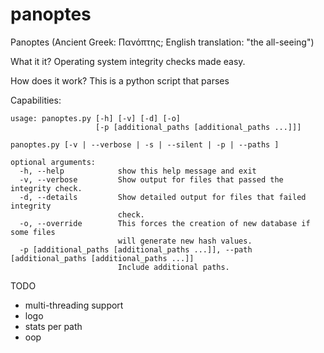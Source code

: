 panoptes
========

Panoptes (Ancient Greek: Πανόπτης; English translation: "the all-seeing")

What it it?
Operating system integrity checks made easy.

How does it work?
This is a python script that parses 

Capabilities:
```
usage: panoptes.py [-h] [-v] [-d] [-o]
                   [-p [additional_paths [additional_paths ...]]]

panoptes.py [-v | --verbose | -s | --silent | -p | --paths ]

optional arguments:
  -h, --help            show this help message and exit
  -v, --verbose         Show output for files that passed the integrity check.
  -d, --details         Show detailed output for files that failed integrity
                        check.
  -o, --override        This forces the creation of new database if some files
                        will generate new hash values.
  -p [additional_paths [additional_paths ...]], --path [additional_paths [additional_paths ...]]
                        Include additional paths.

```

TODO
  - multi-threading support
  - logo
  - stats per path
  - oop

